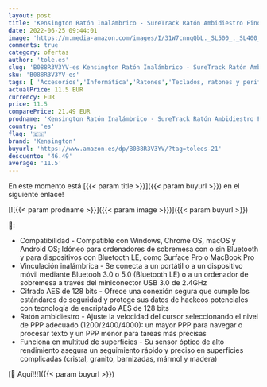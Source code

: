 ```yaml
---
layout: post
title: 'Kensington Ratón Inalámbrico - SureTrack Ratón Ambidiestro Fino para Portátiles  Ordenadores o Teletrabajo  Compatible con Chrome  Mac  Windows y Android - Negro  K75298WW '
date: 2022-06-25 09:44:01
image: 'https://m.media-amazon.com/images/I/31W7cnnqQbL._SL500_._SL400_.jpg'
comments: true
category: ofertas
author: 'tole.es'
slug: 'B088R3V3YV-es Kensington Ratón Inalámbrico - SureTrack Ratón Ambidiestro...'
sku: 'B088R3V3YV-es'
tags: [ 'Accesorios','Informática','Ratones','Teclados, ratones y periféricos de entrada','android','kensington','🇪🇸', ]
actualPrice: 11.5 EUR
currency: EUR
price: 11.5
comparePrice: 21.49 EUR
prodname: 'Kensington Ratón Inalámbrico - SureTrack Ratón Ambidiestro Fino para Portátiles  Ordenadores o Teletrabajo  Compatible con Chrome  Mac  Windows y Android - Negro  K75298WW '
country: 'es'
flag: '🇪🇸'
brand: 'Kensington'
buyurl: 'https://www.amazon.es/dp/B088R3V3YV/?tag=tolees-21'
descuento: '46.49'
average: '11.5'
---
```


En este momento está [{{< param title >}}]({{< param buyurl >}}) en el siguiente enlace!

[![{{< param prodname >}}]({{< param image >}})]({{< param buyurl >}})

🔎:

- Compatibilidad - Compatible con Windows, Chrome OS, macOS y Android OS; Idóneo para ordenadores de sobremesa con o sin Bluetooth y para dispositivos con Bluetooth LE, como Surface Pro o MacBook Pro
- Vinculación inalámbrica - Se conecta a un portátil o a un dispositivo móvil mediante Bluetooh 3.0 o 5.0 (Bluetooth LE) o a un ordenador de sobremesa a través del miniconector USB 3.0 de 2.4GHz
- Cifrado AES de 128 bits - Ofrece una conexión segura que cumple los estándares de seguridad y protege sus datos de hackeos potenciales con tecnología de encriptado AES de 128 bits
- Ratón ambidiestro - Ajuste la velocidad del cursor seleccionando el nivel de PPP adecuado (1200/2400/4000): un mayor PPP para navegar o procesar texto y un PPP menor para tareas más precisas
- Funciona en multitud de superficies - Su sensor óptico de alto rendimiento asegura un seguimiento rápido y preciso en superficies complicadas (cristal, granito, barnizadas, mármol y madera)

[🛒 Aquí!!!]({{< param buyurl >}})
